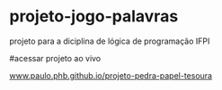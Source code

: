 # projeto-jogo-palavras
projeto para a diciplina de lógica de programação IFPI

#acessar projeto ao vivo

www.paulo.phb.github.io/projeto-pedra-papel-tesoura
